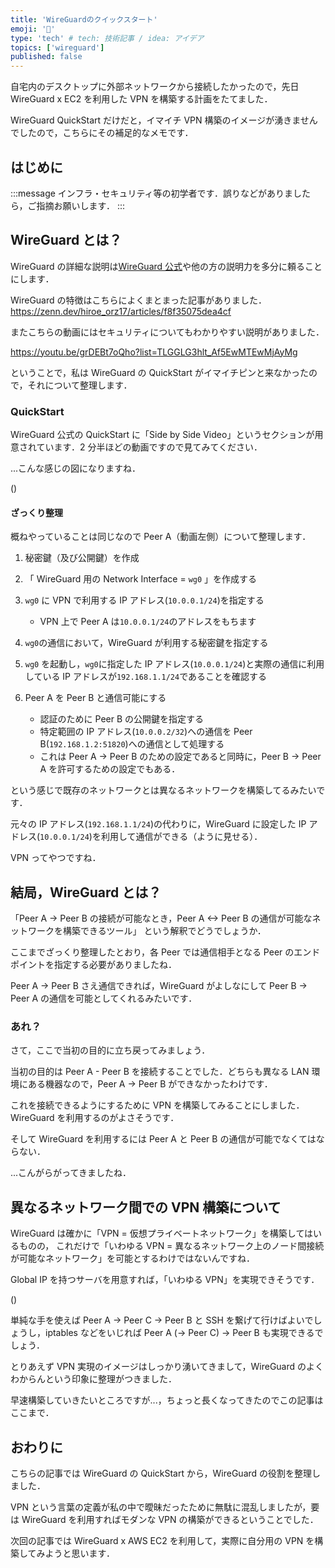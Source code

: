 ```yaml
---
title: 'WireGuardのクイックスタート'
emoji: '🐉'
type: 'tech' # tech: 技術記事 / idea: アイデア
topics: ['wireguard']
published: false
---
```


自宅内のデスクトップに外部ネットワークから接続したかったので，先日 WireGuard x EC2 を利用した VPN を構築する計画をたてました．

WireGuard QuickStart だけだと，イマイチ VPN 構築のイメージが湧きませんでしたので，こちらにその補足的なメモです．

## はじめに

:::message
インフラ・セキュリティ等の初学者です．誤りなどがありましたら，ご指摘お願いします．
:::

## WireGuard とは？

WireGuard の詳細な説明は[WireGuard 公式](https://www.wireguard.com/)や他の方の説明力を多分に頼ることにします．

WireGuard の特徴はこちらによくまとまった記事がありました．
https://zenn.dev/hiroe_orz17/articles/f8f35075dea4cf

またこちらの動画にはセキュリティについてもわかりやすい説明がありました．

https://youtu.be/grDEBt7oQho?list=TLGGLG3hlt_Af5EwMTEwMjAyMg

ということで，私は WireGuard の QuickStart がイマイチピンと来なかったので，それについて整理します．

### QuickStart

WireGuard 公式の QuickStart に「Side by Side Video」というセクションが用意されています．2 分半ほどの動画ですので見てみてください．

...こんな感じの図になりますね．

()

#### ざっくり整理

概ねやっていることは同じなので Peer A（動画左側）について整理します．

1. 秘密鍵（及び公開鍵）を作成

2. 「 WireGuard 用の Network Interface = `wg0` 」を作成する

3. `wg0` に VPN で利用する IP アドレス(`10.0.0.1/24`)を指定する

   - VPN 上で Peer A は`10.0.0.1/24`のアドレスをもちます

4. `wg0`の通信において，WireGuard が利用する秘密鍵を指定する

5. `wg0` を起動し，`wg0`に指定した IP アドレス(`10.0.0.1/24`)と実際の通信に利用している IP アドレスが`192.168.1.1/24`であることを確認する

6. Peer A を Peer B と通信可能にする
   - 認証のために Peer B の公開鍵を指定する
   - 特定範囲の IP アドレス(`10.0.0.2/32`)への通信を Peer B(`192.168.1.2:51820`)への通信として処理する
   - これは Peer A -> Peer B のための設定であると同時に，Peer B -> Peer A を許可するための設定でもある．

という感じで既存のネットワークとは異なるネットワークを構築してるみたいです．

元々の IP アドレス(`192.168.1.1/24`)の代わりに，WireGuard に設定した IP アドレス(`10.0.0.1/24`)を利用して通信ができる（ように見せる）．

VPN ってやつですね．

## 結局，WireGuard とは？

「Peer A -> Peer B の接続が可能なとき，Peer A <-> Peer B の通信が可能なネットワークを構築できるツール」
という解釈でどうでしょうか．

ここまでざっくり整理したとおり，各 Peer では通信相手となる Peer のエンドポイントを指定する必要がありましたね．

Peer A -> Peer B さえ通信できれば，WireGuard がよしなにして Peer B -> Peer A の通信を可能としてくれるみたいです．

### あれ？

さて，ここで当初の目的に立ち戻ってみましょう．

当初の目的は Peer A - Peer B を接続することでした．どちらも異なる LAN 環境にある機器なので，Peer A -> Peer B ができなかったわけです．

これを接続できるようにするために VPN を構築してみることにしました．WireGuard を利用するのがよさそうです．

そして WireGuard を利用するには Peer A と Peer B の通信が可能でなくてはならない．

...こんがらがってきましたね．

## 異なるネットワーク間での VPN 構築について

WireGuard は確かに「VPN = 仮想プライベートネットワーク」を構築してはいるものの，
これだけで「いわゆる VPN = 異なるネットワーク上のノード間接続が可能なネットワーク」を可能とするわけではないんですね．

Global IP を持つサーバを用意すれば，「いわゆる VPN」を実現できそうです．

()

単純な手を使えば Peer A -> Peer C -> Peer B と SSH を繋げて行けばよいでしょうし，iptables などをいじれば Peer A (-> Peer C) -> Peer B も実現できるでしょう．

とりあえず VPN 実現のイメージはしっかり湧いてきまして，WireGuard のよくわからんという印象に整理がつきました．

早速構築していきたいところですが...，ちょっと長くなってきたのでこの記事はここまで．

## おわりに

こちらの記事では WireGuard の QuickStart から，WireGuard の役割を整理しました．

VPN という言葉の定義が私の中で曖昧だったために無駄に混乱しましたが，要は WireGuard を利用すればモダンな VPN の構築ができるということでした．

次回の記事では WireGuard x AWS EC2 を利用して，実際に自分用の VPN を構築してみようと思います．
